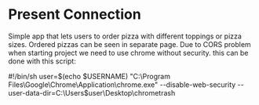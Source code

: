 # Present Connection
Simple app that lets users to order pizza with different toppings or pizza sizes. Ordered pizzas can be seen in separate page.
Due to CORS problem when starting project we need to use chrome without security. this can be done with this script:

#!/bin/sh
user=$(echo $USERNAME)
"C:\Program Files\Google\Chrome\Application\chrome.exe" --disable-web-security --user-data-dir=C:\Users\$user\Desktop\chrometrash
